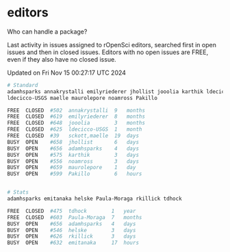 # editors

Who can handle a package?

Last activity in issues assigned to rOpenSci editors, searched first in open
issues and then in closed issues. Editors with no open issues are FREE, even if
they also have no closed issue.


Updated on Fri Nov 15 00:27:17 UTC 2024

```bash
# Standard
adamhsparks annakrystalli emilyriederer jhollist jooolia karthik ldecicco
ldecicco-USGS maelle maurolepore noamross Pakillo

FREE  CLOSED  #502  annakrystalli  9   months
FREE  CLOSED  #619  emilyriederer  8   months
FREE  CLOSED  #648  jooolia        3   months
FREE  CLOSED  #625  ldecicco-USGS  1   month
FREE  CLOSED  #39   sckott,maelle  19  days
BUSY  OPEN    #658  jhollist       6   days
BUSY  OPEN    #656  adamhsparks    4   days
BUSY  OPEN    #575  karthik        3   days
BUSY  OPEN    #556  noamross       3   days
BUSY  OPEN    #659  maurolepore    1   day
BUSY  OPEN    #599  Pakillo        6   hours


# Stats
adamhsparks emitanaka helske Paula-Moraga rkillick tdhock

FREE  CLOSED  #475  tdhock        1   year
FREE  CLOSED  #603  Paula-Moraga  7   months
BUSY  OPEN    #656  adamhsparks   4   days
BUSY  OPEN    #546  helske        3   days
BUSY  OPEN    #626  rkillick      3   days
BUSY  OPEN    #632  emitanaka     17  hours
```
